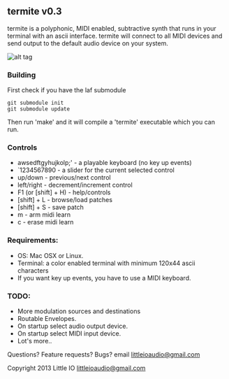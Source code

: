 termite v0.3
------------
termite is a polyphonic, MIDI enabled, subtractive synth that runs in your terminal with an ascii interface.
termite will connect to all MIDI devices and send output to the default audio device on your system.

![alt tag](http://littleio.co/static/img/termite_screen_shot.png)

### Building
First check if you have the laf submodule
```
git submodule init
git submodule update
```
Then run 'make' and it will compile a 'termite' executable which you can run.

### Controls
* awsedftgyhujkolp;' - a playable keyboard (no key up events)
* \`1234567890 - a slider for the current selected control
* up/down - previous/next control
* left/right - decrement/increment control
* F1 (or [shift] + H) - help/controls
* [shift] + L - browse/load patches
* [shift] + S - save patch
* m - arm midi learn
* c - erase midi learn

### Requirements:
* OS: Mac OSX or Linux.
* Terminal: a color enabled terminal with minimum 120x44 ascii characters
* If you want key up events, you have to use a MIDI keyboard.

### TODO:
* More modulation sources and destinations
* Routable Envelopes.
* On startup select audio output device.
* On startup select MIDI input device.
* Lot's more..

Questions? Feature requests? Bugs? email littleioaudio@gmail.com

Copyright 2013 Little IO <littleioaudio@gmail.com>
